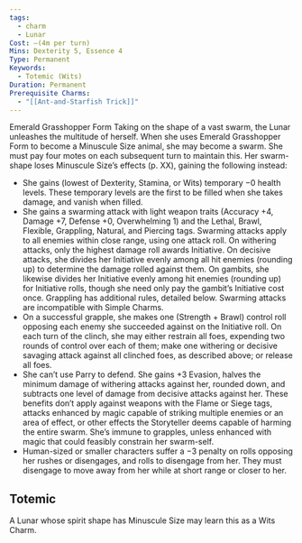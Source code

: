 ```yaml
---
tags:
  - charm
  - Lunar
Cost: —(4m per turn)
Mins: Dexterity 5, Essence 4
Type: Permanent
Keywords:
  - Totemic (Wits)
Duration: Permanent
Prerequisite Charms:
  - "[[Ant-and-Starfish Trick]]"
---
```

Emerald Grasshopper Form Taking on the shape of a vast swarm, the Lunar unleashes the multitude of herself. When she uses Emerald Grasshopper Form to become a Minuscule Size animal, she may become a swarm. She must pay four motes on each subsequent turn to maintain this. Her swarm-shape loses Minuscule Size’s effects (p. XX), gaining the following instead: 
-  She gains (lowest of Dexterity, Stamina, or Wits) temporary −0 health levels. These temporary levels are the first to be filled when she takes damage, and vanish when filled. 
-  She gains a swarming attack with light weapon traits (Accuracy +4, Damage +7, Defense +0, Overwhelming 1) and the Lethal, Brawl, Flexible, Grappling, Natural, and Piercing tags. Swarming attacks apply to all enemies within close range, using one attack roll. On withering attacks, only the highest damage roll awards Initiative. On decisive attacks, she divides her Initiative evenly among all hit enemies (rounding up) to determine the damage rolled against them. On gambits, she likewise divides her Initiative evenly among hit enemies (rounding up) for Initiative rolls, though she need only pay the gambit’s Initiative cost once. Grappling has additional rules, detailed below. Swarming attacks are incompatible with Simple Charms. 
-  On a successful grapple, she makes one (Strength + Brawl) control roll opposing each enemy she succeeded against on the Initiative roll. On each turn of the clinch, she may either restrain all foes, expending two rounds of control over each of them; make one withering or decisive savaging attack against all clinched foes, as described above; or release all foes. 
-  She can’t use Parry to defend. She gains +3 Evasion, halves the minimum damage of withering attacks against her, rounded down, and subtracts one level of damage from decisive attacks against her. These benefits don’t apply against weapons with the Flame or Siege tags, attacks enhanced by magic capable of striking multiple enemies or an area of effect, or other effects the Storyteller deems capable of harming the entire swarm. She’s immune to grapples, unless enhanced with magic that could feasibly constrain her swarm-self. 
-  Human-sized or smaller characters suffer a −3 penalty on rolls opposing her rushes or disengages, and rolls to disengage from her. They must disengage to move away from her while at short range or closer to her. 
## Totemic 

A Lunar whose spirit shape has Minuscule Size may learn this as a Wits Charm.